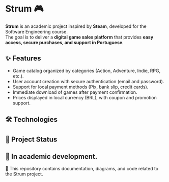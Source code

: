# Strum 🎮

**Strum** is an academic project inspired by **Steam**, developed for the Software Engineering course.  
The goal is to deliver a **digital game sales platform** that provides **easy access, secure purchases, and support in Portuguese**.

## ✨ Features
- Game catalog organized by categories (Action, Adventure, Indie, RPG, etc.).  
- User account creation with secure authentication (email and password).  
- Support for local payment methods (Pix, bank slip, credit cards).  
- Immediate download of games after payment confirmation.  
- Prices displayed in local currency (BRL), with coupon and promotion support.  

## 🛠️ Technologies
  

## 📌 Project Status
🚧 In academic development.  
---

🔗 This repository contains documentation, diagrams, and code related to the Strum project.
